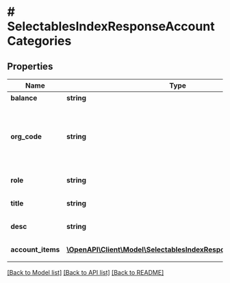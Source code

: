 # # SelectablesIndexResponseAccountCategories

## Properties

Name | Type | Description | Notes
------------ | ------------- | ------------- | -------------
**balance** | **string** | 収支 |
**org_code** | **string** | 事業形態（個人事業主: personal、法人: corporate） |
**role** | **string** | カテゴリーコード |
**title** | **string** | カテゴリー名 |
**desc** | **string** | カテゴリーの説明 | [optional]
**account_items** | [**\OpenAPI\Client\Model\SelectablesIndexResponseAccountItems[]**](SelectablesIndexResponseAccountItems.md) | 勘定科目の一覧 |

[[Back to Model list]](../../README.md#models) [[Back to API list]](../../README.md#endpoints) [[Back to README]](../../README.md)
